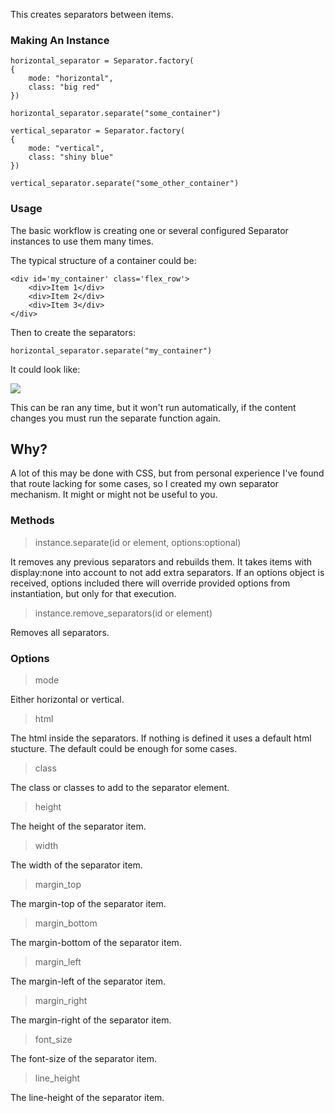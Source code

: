This creates separators between items.

### Making An Instance

```
horizontal_separator = Separator.factory(
{
    mode: "horizontal",
    class: "big red"
})

horizontal_separator.separate("some_container")

vertical_separator = Separator.factory(
{
    mode: "vertical",
    class: "shiny blue"
})

vertical_separator.separate("some_other_container")
```

### Usage

The basic workflow is creating one or several configured Separator instances to use them many times.

The typical structure of a container could be:

```
<div id='my_container' class='flex_row'>
    <div>Item 1</div>
    <div>Item 2</div>
    <div>Item 3</div>
</div>
```

Then to create the separators:

```
horizontal_separator.separate("my_container")
```

It could look like:

![](https://i.imgur.com/fAkem2L.jpg)

This can be ran any time, but it won't run automatically, if the content changes you must run the separate function again.

## Why?

A lot of this may be done with CSS, but from personal experience I've found that route lacking for some cases, so I created my own separator mechanism. It might or might not be useful to you.

### Methods

>instance.separate(id or element, options:optional)

It removes any previous separators and rebuilds them.
It takes items with display:none into account to not add extra separators.
If an options object is received, options included there will override provided options from instantiation, but only for that execution.

>instance.remove_separators(id or element)

Removes all separators.

### Options

>mode

Either horizontal or vertical.

>html

The html inside the separators. 
If nothing is defined it uses a default html stucture.
The default could be enough for some cases.

>class

The class or classes to add to the separator element.

>height

The height of the separator item.

>width

The width of the separator item.

>margin_top

The margin-top of the separator item.

>margin_bottom

The margin-bottom of the separator item.

>margin_left

The margin-left of the separator item.

>margin_right

The margin-right of the separator item.

>font_size

The font-size of the separator item.

>line_height

The line-height of the separator item.